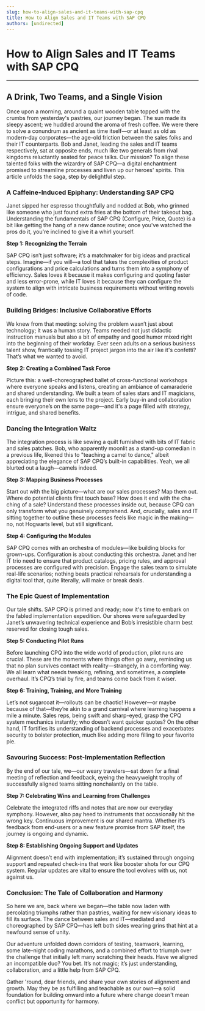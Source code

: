 ```yaml
---
slug: how-to-align-sales-and-it-teams-with-sap-cpq
title: How to Align Sales and IT Teams with SAP CPQ
authors: [undirected]
---
```



# How to Align Sales and IT Teams with SAP CPQ

---

## A Drink, Two Teams, and a Single Vision

Once upon a morning, around a quaint wooden table topped with the crumbs from yesterday's pastries, our journey began. The sun made its sleepy ascent; we huddled around the aroma of fresh coffee. We were there to solve a conundrum as ancient as time itself—or at least as old as modern-day corporates—the age-old friction between the sales folks and their IT counterparts. Bob and Janet, leading the sales and IT teams respectively, sat at opposite ends, much like two generals from rival kingdoms reluctantly seated for peace talks. Our mission? To align these talented folks with the wizardry of SAP CPQ—a digital enchantment promised to streamline processes and liven up our heroes' spirits. This article unfolds the saga, step by delightful step.

### A Caffeine-Induced Epiphany: Understanding SAP CPQ

Janet sipped her espresso thoughtfully and nodded at Bob, who grinned like someone who just found extra fries at the bottom of their takeout bag. Understanding the fundamentals of SAP CPQ (Configure, Price, Quote) is a bit like getting the hang of a new dance routine; once you've watched the pros do it, you're inclined to give it a whirl yourself.

**Step 1: Recognizing the Terrain**

SAP CPQ isn’t just software; it’s a matchmaker for big ideas and practical steps. Imagine—if you will—a tool that takes the complexities of product configurations and price calculations and turns them into a symphony of efficiency. Sales loves it because it makes configuring and quoting faster and less error-prone, while IT loves it because they can configure the system to align with intricate business requirements without writing novels of code.

### Building Bridges: Inclusive Collaborative Efforts

We knew from that meeting: solving the problem wasn’t just about technology; it was a human story. Teams needed not just didactic instruction manuals but also a bit of empathy and good humor mixed right into the beginning of their workday. Ever seen adults on a serious business talent show, frantically tossing IT project jargon into the air like it's confetti? That’s what we wanted to avoid.

**Step 2: Creating a Combined Task Force**

Picture this: a well-choreographed ballet of cross-functional workshops where everyone speaks and listens, creating an ambiance of camaraderie and shared understanding. We built a team of sales stars and IT magicians, each bringing their own lens to the project. Early buy-in and collaboration ensure everyone’s on the same page—and it's a page filled with strategy, intrigue, and shared benefits.

### Dancing the Integration Waltz

The integration process is like sewing a quilt furnished with bits of IT fabric and sales patches. Bob, who apparently moonlit as a stand-up comedian in a previous life, likened this to "teaching a camel to dance," albeit appreciating the elegance of SAP CPQ’s built-in capabilities. Yeah, we all blurted out a laugh—camels indeed.

**Step 3: Mapping Business Processes**

Start out with the big picture—what are our sales processes? Map them out. Where do potential clients first touch base? How does it end with the cha-ching of a sale? Understand these processes inside out, because CPQ can only transform what you genuinely comprehend. And, crucially, sales and IT sitting together to outline these processes feels like magic in the making—no, not Hogwarts level, but still significant.

**Step 4: Configuring the Modules**

SAP CPQ comes with an orchestra of modules—like building blocks for grown-ups. Configuration is about conducting this orchestra. Janet and her IT trio need to ensure that product catalogs, pricing rules, and approval processes are configured with precision. Engage the sales team to simulate real-life scenarios; nothing beats practical rehearsals for understanding a digital tool that, quite literally, will make or break deals.

### The Epic Quest of Implementation

Our tale shifts. SAP CPQ is primed and ready; now it's time to embark on the fabled implementation expedition. Our shores were safeguarded by Janet’s unwavering technical experience and Bob’s irresistible charm best reserved for closing tough sales.

**Step 5: Conducting Pilot Runs**

Before launching CPQ into the wide world of production, pilot runs are crucial. These are the moments where things often go awry, reminding us that no plan survives contact with reality—strangely, in a comforting way. We all learn what needs tweaking, refining, and sometimes, a complete overhaul. It’s CPQ’s trial by fire, and teams come back from it wiser.

**Step 6: Training, Training, and More Training**

Let’s not sugarcoat it—rollouts can be chaotic! However—or maybe because of that—they’re akin to a grand carnival where learning happens a mile a minute. Sales reps, being swift and sharp-eyed, grasp the CPQ system mechanics instantly; who doesn’t want quicker quotes? On the other hand, IT fortifies its understanding of backend processes and exacerbates security to bolster protection, much like adding more filling to your favorite pie.

### Savouring Success: Post-Implementation Reflection

By the end of our tale, we—our weary travelers—sat down for a final meeting of reflection and feedback, eyeing the heavyweight trophy of successfully aligned teams sitting nonchalantly on the table.

**Step 7: Celebrating Wins and Learning from Challenges**

Celebrate the integrated riffs and notes that are now our everyday symphony. However, also pay heed to instruments that occasionally hit the wrong key. Continuous improvement is our shared mantra. Whether it’s feedback from end-users or a new feature promise from SAP itself, the journey is ongoing and dynamic.

**Step 8: Establishing Ongoing Support and Updates**

Alignment doesn’t end with implementation; it’s sustained through ongoing support and repeated check-ins that work like booster shots for our CPQ system. Regular updates are vital to ensure the tool evolves with us, not against us. 

### Conclusion: The Tale of Collaboration and Harmony

So here we are, back where we began—the table now laden with percolating triumphs rather than pastries, waiting for new visionary ideas to fill its surface. The dance between sales and IT—mediated and choreographed by SAP CPQ—has left both sides wearing grins that hint at a newfound sense of unity.

Our adventure unfolded down corridors of testing, teamwork, learning, some late-night coding marathons, and a combined effort to triumph over the challenge that initially left many scratching their heads. Have we aligned an incompatible duo? You bet. It’s not magic; it’s just understanding, collaboration, and a little help from SAP CPQ.

Gather 'round, dear friends, and share your own stories of alignment and growth. May they be as fulfilling and teachable as our own—a solid foundation for building onward into a future where change doesn't mean conflict but opportunity for harmony.